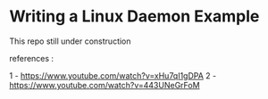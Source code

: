 # Writing a Linux Daemon Example

This repo still under construction 



references : 

1 - https://www.youtube.com/watch?v=xHu7qI1gDPA 
2 - https://www.youtube.com/watch?v=443UNeGrFoM 

